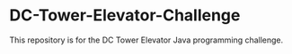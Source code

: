 # DC-Tower-Elevator-Challenge

This repository is for the DC Tower Elevator Java programming challenge.
